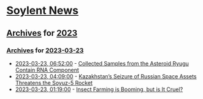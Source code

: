 # [Soylent News](../../../README.md)

## [Archives](../../index.md) for [2023](../index.md)

### [Archives](../../index.md) for [2023-03-23](index.md)

* [2023-03-23, 06:52:00](https://soylentnews.org/article.pl?sid=23/03/22/183225&from=rss) - [Collected Samples from the Asteroid Ryugu Contain RNA Component](https://soylentnews.org/article.pl?sid=23/03/22/183225&from=rss)
* [2023-03-23, 04:09:00](https://soylentnews.org/article.pl?sid=23/03/22/1241229&from=rss) - [Kazakhstan’s Seizure of Russian Space Assets Threatens the Soyuz-5 Rocket](https://soylentnews.org/article.pl?sid=23/03/22/1241229&from=rss)
* [2023-03-23, 01:19:00](https://soylentnews.org/article.pl?sid=23/03/22/1234227&from=rss) - [Insect Farming is Booming, but is It Cruel?](https://soylentnews.org/article.pl?sid=23/03/22/1234227&from=rss)
